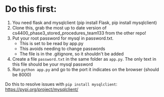 # Do this first:
1) You need flask and mysqlclient (pip install Flask, pip install mysqlclient)
2) Clone this, grab the most up to date version of cs4400_phase3_stored_procedures_team133 from the other repo!
3) Put your root password for mysql in password.txt.
    - This is set to be read by app.py
    - This avoids needing to change passwords
    - The file is in the .gitignore, so it shouldn't be added
4) Create a file `password.txt` in the same folder as `app.py`. The only text in this file should be your mysql password
5) Run `python app.py` and go to the port it indicates on the browser (should be 8000)

Do this to resolve issues with `pip install mysqlclient`:
https://pypi.org/project/mysqlclient/
